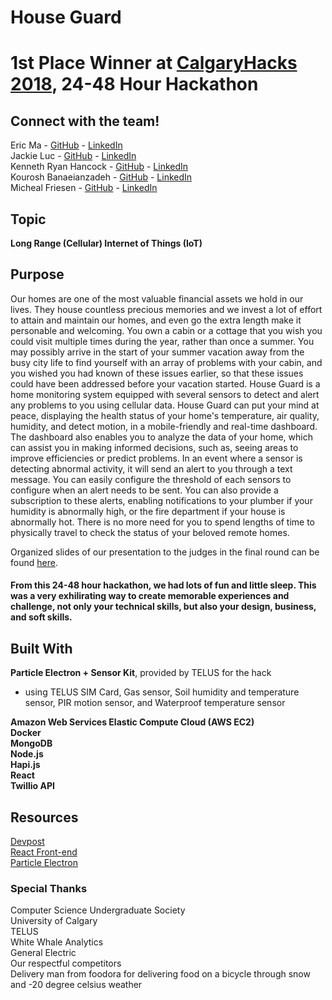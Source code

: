 # House Guard

# 1st Place Winner at [CalgaryHacks 2018](https://calgaryhacks-2018.devpost.com/), 24-48 Hour Hackathon

## Connect with the team!
Eric Ma - [GitHub](https://github.com/ericsiyuanma) - [LinkedIn](https://www.linkedin.com/in/eric-ma-221a7b112/)</br>
Jackie Luc - [GitHub](https://github.com/jackieluc) - [LinkedIn](https://www.linkedin.com/in/jackieluc/)</br>
Kenneth Ryan Hancock - [GitHub](https://github.com/krhancoc) - [LinkedIn](https://www.linkedin.com/in/krhancoc/)</br>
Kourosh Banaeianzadeh - [GitHub](https://github.com/MikenIke135) - [LinkedIn](https://www.linkedin.com/in/kourosh-banaeianzadeh-95899412a/)</br>
Micheal Friesen - [GitHub](https://github.com/MikenIke135) - [LinkedIn](https://www.linkedin.com/in/micheal-friesen/)</br>

## Topic
**Long Range (Cellular) Internet of Things (IoT)**

## Purpose
Our homes are one of the most valuable financial assets we hold in our lives. They house countless precious memories and we invest a lot of effort to attain and maintain our homes, and even go the extra length make it personable and welcoming. You own a cabin or a cottage that you wish you could visit multiple times during the year, rather than once a summer. You may possibly arrive in the start of your summer vacation away from the busy city life to find yourself with an array of problems with your cabin, and you wished you had known of these issues earlier, so that these issues could have been addressed before your vacation started. House Guard is a home monitoring system equipped with several sensors to detect and alert any problems to you using cellular data. House Guard can put your mind at peace, displaying the health status of your home's temperature, air quality, humidity, and detect motion, in a mobile-friendly and real-time dashboard. The dashboard also enables you to analyze the data of your home, which can assist you in making informed decisions, such as, seeing areas to improve efficiencies or predict problems. In an event where a sensor is detecting abnormal activity, it will send an alert to you through a text message. You can easily configure the threshold of each sensors to configure when an alert needs to be sent. You can also provide a subscription to these alerts, enabling notifications to your plumber if your humidity is abnormally high, or the fire department if your house is abnormally hot. There is no more need for you to spend lengths of time to physically travel to check the status of your beloved remote homes.

Organized slides of our presentation to the judges in the final round can be found [here](https://docs.google.com/presentation/d/1sZKT3lzK22bM52ph5lu6ipJ2u68ow6KTANVOMZ1ntkU/edit?usp=sharing).

#### From this 24-48 hour hackathon, we had lots of fun and little sleep. This was a very exhilirating way to create memorable experiences and challenge, not only your technical skills, but also your design, business, and soft skills.

## Built With
**Particle Electron + Sensor Kit**, provided by TELUS for the hack
- using TELUS SIM Card, Gas sensor, Soil humidity and temperature sensor, PIR motion sensor, and Waterproof temperature sensor

**Amazon Web Services Elastic Compute Cloud (AWS EC2)**</br>
**Docker**</br>
**MongoDB**</br>
**Node.js**</br>
**Hapi.js**</br>
**React**</br>
**Twillio API**</br>

## Resources
[Devpost](https://devpost.com/software/hackathon2018_particle_code)</br>
[React Front-end](https://github.com/jackieluc/HouseGuard)</br>
[Particle Electron](https://github.com/MikenIke135/hackathon2018_particle_code)

### **Special Thanks**
Computer Science Undergraduate Society</br>
University of Calgary</br>
TELUS</br>
White Whale Analytics</br>
General Electric</br>
Our respectful competitors</br>
Delivery man from foodora for delivering food on a bicycle through snow and -20 degree celsius weather</br>
